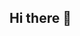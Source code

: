 ## Hi there 👋

<!--
**IconicAlok/IconicAlok** is a ✨ _special_ ✨ repository because its `README.md` (this file) appears on your GitHub profile.

Here are some ideas to get you started:

- 🔭 I’m currently working on Software Developer.
- 🌱 I’m currently learning Web Application Developement.
- 👯 I’m looking to collaborate on Team/Project member manager who can teach me best things and give me a good mentorship so that i can give my best output.
- 🤔 I’m looking for help with Better oppertunies for a better placement.
- 💬 Ask me about PHP, Node.js, HTML, CSS, Python and Computer Basics.
- 📫 How to reach me: Contact : 01607136110
                      Email : alokkuri27@yahoo.com
                      Address : Dhaka, Bangladesh.
- 😄 Pronouns: Alok 
- ⚡ Fun fact: Learning, Growing, Staying positive.
-->
